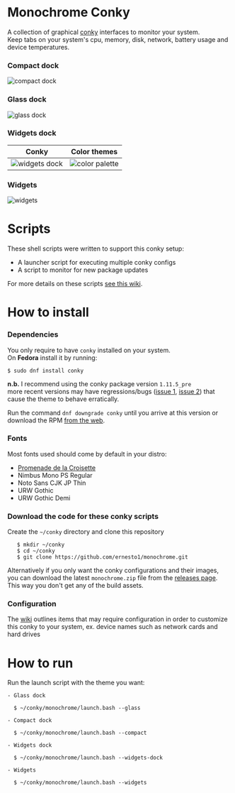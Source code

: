 # Monochrome Conky
A collection of graphical [conky](https://github.com/brndnmtthws/conky) interfaces to monitor your system.  
Keep tabs on your system's cpu, memory, disk, network, battery usage and device temperatures.

### Compact dock
![compact dock](images/screenshots/compact.gif)

### Glass dock
![glass dock](images/screenshots/glass.gif)

### Widgets dock
Conky | Color themes
--- | ---
![widgets dock](images/screenshots/widgets-dock.gif) | ![color palette](images/screenshots/widgets-dock-themes.jpeg)

### Widgets
![widgets](images/screenshots/widgets.jpg)

# Scripts
These shell scripts were written to support this conky setup:

- A launcher script for executing multiple conky configs
- A script to monitor for new package updates

For more details on these scripts [see this wiki](https://github.com/ernesto1/monochrome/wiki/Scripts).

# How to install
### Dependencies
You only require to have `conky` installed on your system.  
On **Fedora** install it by running:

```
$ sudo dnf install conky
```

**n.b.** I recommend using the conky package version `1.11.5_pre`  
more recent versions may have regressions/bugs ([issue 1](https://github.com/brndnmtthws/conky/issues/960), [issue 2](https://github.com/brndnmtthws/conky/issues/979)) that cause the theme to behave erratically.

Run the command `dnf downgrade conky` until you arrive at this version or download the RPM [from the web](https://rpm.pbone.net/info_idpl_70128821_distro_fedora32_com_conky-1.11.5-3.fc32.x86_64.rpm.html).

### Fonts
Most fonts used should come by default in your distro:

- [Promenade de la Croisette](https://www.fontspace.com/promenade-de-la-croisette-font-f23769)
- Nimbus Mono PS Regular
- Noto Sans CJK JP Thin
- URW Gothic
- URW Gothic Demi

### Download the code for these conky scripts
Create the `~/conky` directory and clone this repository

       $ mkdir ~/conky
       $ cd ~/conky
       $ git clone https://github.com/ernesto1/monochrome.git

Alternatively if you only want the conky configurations and their images, you can download the latest `monochrome.zip` file from the [releases page](https://github.com/ernesto1/monochrome/releases).  This way you don't get any of the build assets.

### Configuration
The [wiki](https://github.com/ernesto1/monochrome/wiki) outlines items that may require configuration in order to customize this conky to your system, ex. device names such as network cards and hard drives


# How to run
Run the launch script with the theme you want:

    - Glass dock

      $ ~/conky/monochrome/launch.bash --glass

    - Compact dock

      $ ~/conky/monochrome/launch.bash --compact

    - Widgets dock

      $ ~/conky/monochrome/launch.bash --widgets-dock

    - Widgets

      $ ~/conky/monochrome/launch.bash --widgets
